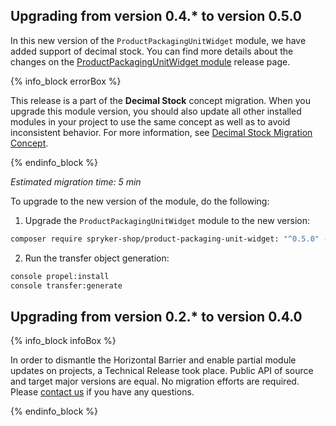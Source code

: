 

## Upgrading from version 0.4.* to version 0.5.0

In this new version of the `ProductPackagingUnitWidget` module, we have added support of decimal stock. You can find more details about the changes on the [ProductPackagingUnitWidget module](https://github.com/spryker-shop/product-packaging-unit-widget/releases) release page.

{% info_block errorBox %}

This release is a part of the **Decimal Stock** concept migration. When you upgrade this module version, you should also update all other installed modules in your project to use the same concept as well as to avoid inconsistent behavior. For more information, see [Decimal Stock Migration Concept](/docs/pbc/all/product-information-management/{{site.version}}/base-shop/install-and-upgrade/decimal-stock-migration-concept.html).

{% endinfo_block %}


*Estimated migration time: 5 min*

To upgrade to the new version of the module, do the following:

1. Upgrade the `ProductPackagingUnitWidget` module to the new version:

```bash
composer require spryker-shop/product-packaging-unit-widget: "^0.5.0" --update-with-dependencies
```

2. Run the transfer object generation:

```bash
console propel:install
console transfer:generate
```


## Upgrading from version 0.2.* to version 0.4.0

{% info_block infoBox %}

In order to dismantle the Horizontal Barrier and enable partial module updates on projects, a Technical Release took place. Public API of source and target major versions are equal. No migration efforts are required. Please [contact us](https://spryker.com/en/support/) if you have any questions.

{% endinfo_block %}
